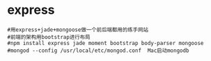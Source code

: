 # express
	#用express+jade+mongoose做一个前后端都用的练手网站
	#前端的架构用bootstrap进行布局
	#npm install express jade moment bootstrap body-parser mongoose
	#mongod --config /usr/local/etc/mongod.conf  Mac启动mongodb